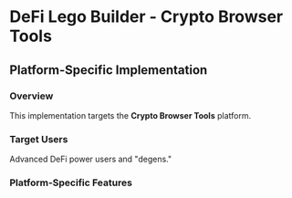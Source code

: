 # DeFi Lego Builder - Crypto Browser Tools

## Platform-Specific Implementation

### Overview
This implementation targets the **Crypto Browser Tools** platform.

### Target Users
Advanced DeFi power users and "degens."

### Platform-Specific Features
